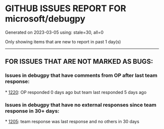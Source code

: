 
# GITHUB ISSUES REPORT FOR microsoft/debugpy


Generated on 2023-03-05 using: stale=30, all=0


Only showing items that are new to report in past 1 day(s)


---

## FOR ISSUES THAT ARE NOT MARKED AS BUGS:


### Issues in debugpy that have comments from OP after last team response:


\* [1220](https://github.com/microsoft/debugpy/issues/1220 "Error attaching Python debugger with debugpy: 'Could not find .so for attach to process' on macbook m1"): OP responded 0 days ago but team last responded 5 days ago

### Issues in debugpy that have no external responses since team response in 30+ days:


\* [1205](https://github.com/microsoft/debugpy/issues/1205 "python file name case changed won't reflect on &quot;Run without debugging&quot;"): team response was last response and no others in 30 days
